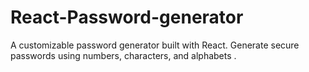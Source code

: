 # React-Password-generator
A customizable password generator built with React. Generate secure passwords using numbers, characters, and alphabets .
